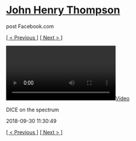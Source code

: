 # [John Henry Thompson](../README.md)
post Facebook.com

[[ < Previous ]](2018-10-02-2.md) [[ Next > ]](2018-09-29-1.md)

[![](../media/2018-09-30/DICE-on-the-spectrum.mp4)](../README.md)

DICE on the spectrum

2018-09-30 11:30:49

[[ < Previous ]](2018-10-02-2.md) [[ Next > ]](2018-09-29-1.md)